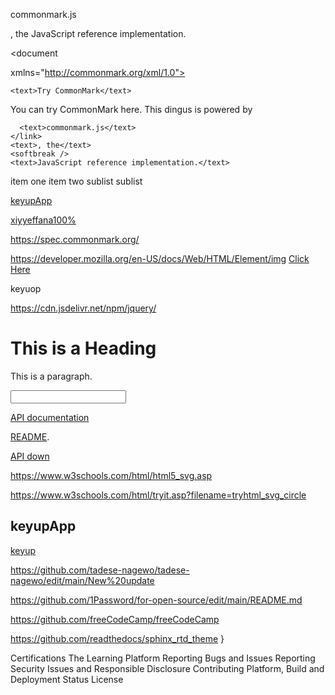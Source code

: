   <text>commonmark.js</text>
</link>
<text>, the</text>
<softbreak />
<text>JavaScript reference implementation.</text>
  
<?xml version="1.0" encoding="UTF-8"?>
<!DOCTYPE document SYSTEM "CommonMark.dtd">
<document 
  
  xmlns="http://commonmark.org/xml/1.0">
 
  <heading level="2">
  
    <text>Try CommonMark</text>
  </heading>
  <paragraph>
    <text>You can try CommonMark here.  This dingus is powered by</text>
    <softbreak />
    <link destination="https://github.com/commonmark/commonmark.js" title="">
     
      <text>commonmark.js</text>
    </link>
    <text>, the</text>
    <softbreak />
    <text>JavaScript reference implementation.</text>
  </paragraph>
  <list type="ordered" start="1" tight="true" delimiter="period">
    <item>
      <paragraph>
        <text>item one</text>
      </paragraph>
    </item>
    <item>
      <paragraph>
        <text>item two</text>
      </paragraph>
      <list type="bullet" tight="true">
        <item>
          <paragraph>
            <text>sublist</text>
          </paragraph>
        </item>
        <item>
          <paragraph>
            <text>sublist</text>
          </paragraph>
        </item>
      </list>
    </item>
  </list>
</document>


[keyupApp](https://spec.commonmark.org/dingus/?text=%5BKeyupApp%5D(%2Furi%20%22title%22))

[xiyyeffana100%](https://spec.commonmark.org/dingus/?text=%3CDOCKTYPE%20html%3E%0A%3Chtml%3E%0A%3Cbody%3E%0A%3Ch1%3Ebifa%20isa%3Ch1%3E%0A%3C%2Fbody%3E%0A%3C%2Fhtml%3E%0A%0A&smart=1)

https://spec.commonmark.org/
  
https://developer.mozilla.org/en-US/docs/Web/HTML/Element/img
<a href="https://github.com/KeyupApp">Click Here</a>


</body>
</html>


keyuop

https://cdn.jsdelivr.net/npm/jquery/
<!DOCTYPE html>
<html>
<body>

<h1>This is a Heading</h1>
<p>This is a paragraph.</p>
<input type="text">
</body>
</html>



[API documentation](https://markdown-it.github.io/markdown-it/)


         

[README](https://github.com/markdown-it/markdown-it#markdown-it). 

[API down](https://markdown-it.github.io/markdown-it/)

https://www.w3schools.com/html/html5_svg.asp

https://www.w3schools.com/html/tryit.asp?filename=tryhtml_svg_circle

## keyupApp

[keyup](https://github.com/KeyupApp/Odaa/edit/main/Odaa%20branch)

https://github.com/tadese-nagewo/tadese-nagewo/edit/main/New%20update

https://github.com/1Password/for-open-source/edit/main/README.md

https://github.com/freeCodeCamp/freeCodeCamp

https://github.com/readthedocs/sphinx_rtd_theme
}

Certifications
The Learning Platform
Reporting Bugs and Issues
Reporting Security Issues and Responsible Disclosure
Contributing
Platform, Build and Deployment Status
License
